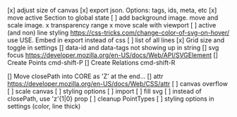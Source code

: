 [x] adjust size of canvas
[x] export json. Options: tags, ids, meta, etc
[x] move active Section to global state
[ ] add background image. move and scale image.
  x transparency range
  x move
  scale with viewport
[ ] active (and non) line styling https://css-tricks.com/change-color-of-svg-on-hover/ use USE. Embed in export instead of css
[ ] list of all lines
[x] Grid size and toggle in settings
[] data-id and data-tags not showing up in string
[] svg focus https://developer.mozilla.org/en-US/docs/Web/API/SVGElement 
[] Create Points cmd-shift-P
[] Create Relations cmd-shift-R



[] Move closePath into CORE as 'Z' at the end...
[] attr https://developer.mozilla.org/en-US/docs/Web/CSS/attr
[ ] canvas overflow
[ ] scale canvas
[ ] styling options
[ ] import
[ ] fill svg
[ ] instead of closePath, use 'z'{1|0} prop
[ ] cleanup PointTypes
[ ] styling options in settings (color, line thick)
